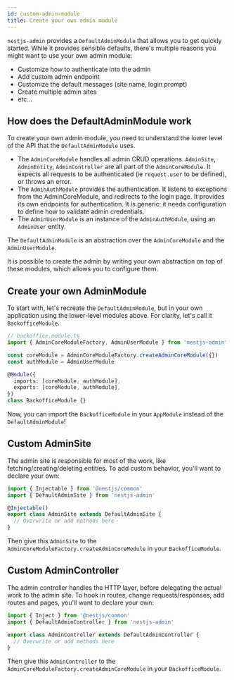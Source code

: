 ```yaml
---
id: custom-admin-module
title: Create your own admin module
---
```


`nestjs-admin` provides a `DefaultAdminModule` that allows you to get quickly started. While it provides sensible defaults, there's multiple reasons you might want to use your own admin module:

- Customize how to authenticate into the admin
- Add custom admin endpoint
- Customize the default messages (site name, login prompt)
- Create multiple admin sites
- etc...

## How does the DefaultAdminModule work

To create your own admin module, you need to understand the lower level of the API that the `DefaultAdminModule` uses.

- The `AdminCoreModule` handles all admin CRUD operations. `AdminSite`, `AdminEntity`, `AdminController` are all part of the `AdminCoreModule`. It expects all requests to be authenticated (ie `request.user` to be defined), or throws an error.
- The `AdminAuthModule` provides the authentication. It listens to exceptions from the AdminCoreModule, and redirects to the login page. It provides its own endpoints for authentication. It is generic: it needs configuration to define how to validate admin credentials.
- The `AdminUserModule` is an instance of the `AdminAuthModule`, using an `AdminUser` entity.

The `DefaultAdminModule` is an abstraction over the `AdminCoreModule` and the `AdminUserModule`.

It is possible to create the admin by writing your own abstraction on top of these modules, which allows you to configure them.

## Create your own AdminModule

To start with, let's recreate the `DefaultAdminModule`, but in your own application using the lower-level modules above. For clarity, let's call it `BackofficeModule`.

```ts
// backoffice.module.ts
import { AdminCoreModuleFactory, AdminUserModule } from 'nestjs-admin'

const coreModule = AdminCoreModuleFactory.createAdminCoreModule({})
const authModule = AdminUserModule

@Module({
  imports: [coreModule, authModule],
  exports: [coreModule, authModule],
})
class BackofficeModule {}
```

Now, you can import the `BackofficeModule` in your `AppModule` instead of the `DefaultAdminModule`!

## Custom AdminSite

The admin site is responsible for most of the work, like fetching/creating/deleting entities. To add custom behavior, you'll want to declare your own:

```ts
import { Injectable } from '@nestjs/common'
import { DefaultAdminSite } from 'nestjs-admin'

@Injectable()
export class AdminSite extends DefaultAdminSite {
  // Overwrite or add methods here
}
```

Then give this `AdminSite` to the `AdminCoreModuleFactory.createAdminCoreModule` in your `BackofficeModule`.

## Custom AdminController

The admin controller handles the HTTP layer, before delegating the actual work to the admin site. To hook in routes, change requests/responses, add routes and pages, you'll want to declare your own:

```ts
import { Inject } from '@nestjs/common'
import { DefaultAdminController } from 'nestjs-admin'

export class AdminController extends DefaultAdminController {
  // Overwrite or add methods here
}
```

Then give this `AdminController` to the `AdminCoreModuleFactory.createAdminCoreModule` in your `BackofficeModule`.
